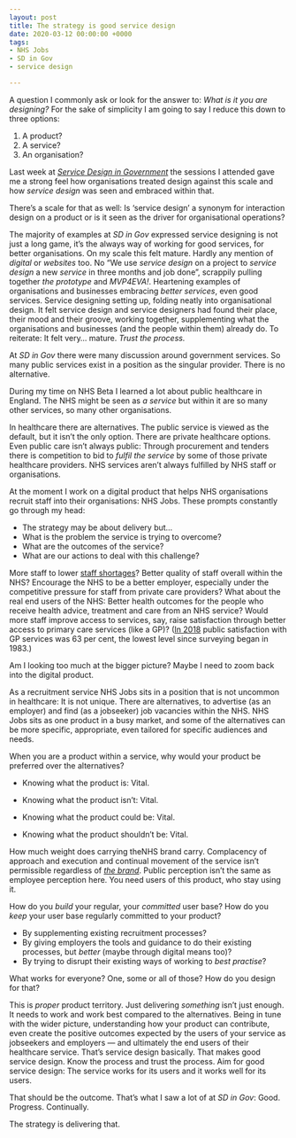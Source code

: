 ```yaml
---
layout: post
title: The strategy is good service design
date: 2020-03-12 00:00:00 +0000
tags:
- NHS Jobs
- SD in Gov
- service design

---
```

A question I commonly ask or look for the answer to: _What is it you are designing?_ For the sake of simplicity I am going to say I reduce this down to three options:

1. A product?
2. A service?
3. An organisation?

Last week at [_Service Design in Government_](https://2020.govservicedesign.net) the sessions I attended gave me a strong feel how organisations treated design against this scale and how _service design_ was seen and embraced within that.

There’s a scale for that as well: Is ‘service design’ a synonym for interaction design on a product or is it seen as the driver for organisational operations?

The majority of examples at _SD in Gov_ expressed service designing is not just a long game, it’s the always way of working for good services, for better organisations. On my scale this felt mature. Hardly any mention of _digital_ or _websites_ too. No “We use _service design_ on a project to _service design_ a new _service_ in three months and job done”, scrappily pulling together _the prototype_ and _MVP4EVA!_. Heartening examples of organisations and businesses embracing _better services_, even good services. Service designing setting up, folding neatly into organisational design. It felt service design and service designers had found their place, their mood and their groove, working together, supplementing what the organisations and businesses (and the people within them) already do. To reiterate: It felt very… mature. _Trust the process._

At _SD in Gov_ there were many discussion around government services. So many public services exist in a position as the singular provider. There is no alternative.

During my time on NHS Beta I learned a lot about public healthcare in England. The NHS might be seen as _a service_ but within it are so many other services, so many other organisations.

In healthcare there are alternatives. The public service is viewed as the default, but it isn’t the only option. There are private healthcare options. Even public care isn’t always public: Through procurement and tenders there is competition to bid to _fulfil the service_ by some of those private healthcare providers. NHS services aren’t always fulfilled by NHS staff or organisations.

At the moment I work on a digital product that helps NHS organisations recruit staff into their organisations: NHS Jobs. These prompts constantly go through my head:

* The strategy may be about delivery but…
* What is the problem the service is trying to overcome?
* What are the outcomes of the service?
* What are our actions to deal with this challenge?

More staff to lower [staff shortages](https://www.kingsfund.org.uk/publications/closing-gap-health-care-workforce)? Better quality of staff overall within the NHS? Encourage the NHS to be a better employer, especially under the competitive pressure for staff from private care providers? What about the real end users of the NHS: Better health outcomes for the people who receive health advice, treatment and care from an NHS service? Would more staff improve access to services, say, raise satisfaction through better access to primary care services (like a GP)? ([In 2018](https://www.kingsfund.org.uk/publications/public-satisfaction-nhs-social-care-2018) public satisfaction with GP services was 63 per cent, the lowest level since surveying began in 1983.)

Am I looking too much at the bigger picture? Maybe I need to zoom back into the digital product.

As a recruitment service NHS Jobs sits in a position that is not uncommon in healthcare: It is not unique. There are alternatives, to advertise (as an employer) and find (as a jobseeker) job vacancies within the NHS. NHS Jobs sits as one product in a busy market, and some of the alternatives can be more specific, appropriate, even tailored for specific audiences and needs.

When you are a product within a service, why would your product be preferred over the alternatives?

* Knowing what the product is: Vital.

* Knowing what the product isn’t: Vital.

* Knowing what the product could be: Vital.

* Knowing what the product shouldn’t be: Vital.

How much weight does carrying theNHS brand carry. Complacency of approach and execution and continual movement of the service isn’t permissible regardless of [_the brand_](https://www.england.nhs.uk/nhsidentity/why-its-important/). Public perception isn’t the same as employee perception here. You need users of this product, who stay using it.

How do you _build_ your regular, your _committed_ user base? How do you _keep_ your user base regularly committed to your product?

* By supplementing existing recruitment processes?
* By giving employers the tools and guidance to do their existing processes, but _better_ (maybe through digital means too)?
* By trying to disrupt their existing ways of working to _best practise_?

What works for everyone? One, some or all of those? How do you design for that?

This is _proper_ product territory. Just delivering _something_ isn’t just enough. It needs to work and work best compared to the alternatives. Being in tune with the wider picture, understanding how your product can contribute, even create the positive outcomes expected by the users of your service as jobseekers and employers — and ultimately the end users of their healthcare service. That’s service design basically. That makes good service design. Know the process and trust the process. Aim for good service design: The service works for its users and it works well for its users.

That should be the outcome. That’s what I saw a lot of at _SD in Gov_: Good. Progress. Continually.

The strategy is delivering that.